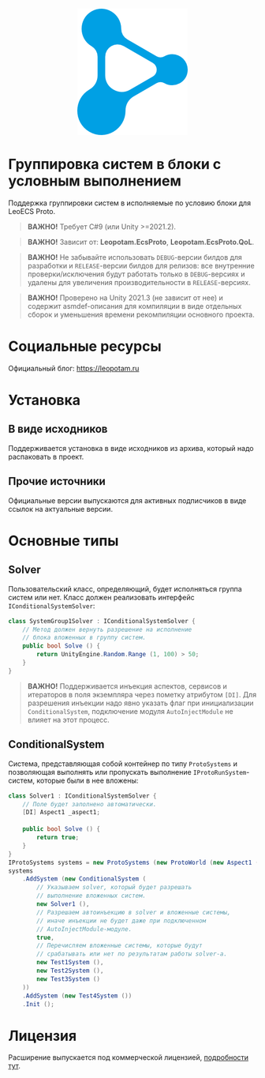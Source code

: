 <p align="center">
    <img src="./logo.png" alt="Logo">
</p>

# Группировка систем в блоки с условным выполнением
Поддержка группировки систем в исполняемые по условию блоки для LeoECS Proto.

> **ВАЖНО!** Требует C#9 (или Unity >=2021.2).

> **ВАЖНО!** Зависит от: **Leopotam.EcsProto**, **Leopotam.EcsProto.QoL**.

> **ВАЖНО!** Не забывайте использовать `DEBUG`-версии билдов для разработки и `RELEASE`-версии билдов для релизов: все внутренние проверки/исключения будут работать только в `DEBUG`-версиях и удалены для увеличения производительности в `RELEASE`-версиях.

> **ВАЖНО!** Проверено на Unity 2021.3 (не зависит от нее) и содержит asmdef-описания для компиляции в виде отдельных сборок и уменьшения времени рекомпиляции основного проекта.


# Социальные ресурсы
Официальный блог: https://leopotam.ru


# Установка


## В виде исходников
Поддерживается установка в виде исходников из архива, который надо распаковать в проект.


## Прочие источники
Официальные версии выпускаются для активных подписчиков в виде ссылок на актуальные версии.


# Основные типы


## Solver
Пользовательский класс, определяющий, будет исполняться группа систем или нет. Класс должен реализовать интерфейс `IConditionalSystemSolver`:
```c#
class SystemGroup1Solver : IConditionalSystemSolver {
    // Метод должен вернуть разрешение на исполнение
    // блока вложенных в группу систем.
    public bool Solve () {
        return UnityEngine.Random.Range (1, 100) > 50;
    }
}
```
> **ВАЖНО!** Поддерживается инъекция аспектов, сервисов и итераторов в поля экземпляра через пометку атрибутом `[DI]`. Для разрешения инъекции надо явно указать флаг при инициализации `ConditionalSystem`, подключение модуля `AutoInjectModule` не влияет на этот процесс.

## ConditionalSystem
Система, представляющая собой контейнер по типу `ProtoSystems` и позволяющая выполнять или пропускать выполнение `IProtoRunSystem`-систем, которые были в нее вложены:
```c#
class Solver1 : IConditionalSystemSolver {
    // Поле будет заполнено автоматически.
    [DI] Aspect1 _aspect1;

    public bool Solve () {
        return true;
    }
}
IProtoSystems systems = new ProtoSystems (new ProtoWorld (new Aspect1 ()));
systems
    .AddSystem (new ConditionalSystem (
        // Указываем solver, который будет разрешать
        // выполнение вложенных систем.
        new Solver1 (),
        // Разрешаем автоинъекцию в solver и вложенные системы,
        // иначе инъекции не будет даже при подключенном
        // AutoInjectModule-модуле.
        true,
        // Перечисляем вложенные системы, которые будут
        // срабатывать или нет по результатам работы solver-а.
        new Test1System (),
        new Test2System (),
        new Test3System ()
    ))
    .AddSystem (new Test4System ())
    .Init ();
```


# Лицензия
Расширение выпускается под коммерческой лицензией, [подробности тут](./LICENSE.md).
